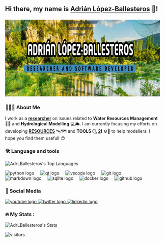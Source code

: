 ## Hi there, my name is [Adrián López-Ballesteros](https://www.youtube.com/@AdrLBallesteros) 👋!

###

<div align="center">
  <img width="1000" height=250 src="/Banner.png"  />
</div>

###
<h3 align="left">👨🏽‍💻  About Me</h3>

I work as a **[researcher](https://www.researchgate.net/profile/Adrian-Lopez-Ballesteros)** on issues related to **Water Resources Management** 👷💧 and **Hydrological Modelling** 💻🌦️. I am currently focusing my efforts on developing **[RESOURCES](https://doi.org/10.1016/j.catena.2023.107339)** 🛰️🗺️ and **TOOLS ([1](https://adrlballesteros.github.io/MapSWAT/), [2](https://adrlballesteros.github.io/EasyBasin/))** ⚙️🧰 to help modellers. I hope you find them useful! 😊

###
<h3 align="left">🛠 Language and tools</h3>

![AdrLBallesteros's Top Languages](https://github-readme-stats.vercel.app/api/top-langs/?username=AdrLBallesteros&theme=react&show_icons=true&hide_border=false&layout=compact)

<div align="left">
  <img src="https://cdn.jsdelivr.net/gh/devicons/devicon/icons/python/python-original.svg" height="40" alt="python logo"  />
  <img width="12" />
  <img src="https://cdn.jsdelivr.net/gh/devicons/devicon/icons/qt/qt-original.svg" height="40" alt="qt logo"  />
  <img width="12" />
  <img src="https://cdn.jsdelivr.net/gh/devicons/devicon/icons/vscode/vscode-original.svg" height="40" alt="vscode logo"  />
  <img width="12" />
  <img src="https://cdn.jsdelivr.net/gh/devicons/devicon/icons/git/git-original.svg" height="40" alt="git logo"  />
  <img width="12" />
  <img src="https://cdn.jsdelivr.net/gh/devicons/devicon/icons/markdown/markdown-original.svg" height="40" alt="markdown logo"  />
  <img width="12" />
  <img src="https://cdn.jsdelivr.net/gh/devicons/devicon/icons/sqlite/sqlite-original.svg" height="40" alt="sqlite logo"  />
  <img width="12" />
  <img src="https://cdn.jsdelivr.net/gh/devicons/devicon/icons/docker/docker-original.svg" height="40" alt="docker logo"  />
  <img width="12" />
  <img src="https://cdn.jsdelivr.net/gh/devicons/devicon/icons/github/github-original.svg" height="40" alt="github logo"  />
</div>

###
<h3 align="left">📢 Social Media</h3>

<div align="left">
  <a href="https://www.youtube.com/@AdrLBallesteros" target="_blank">
    <img src="https://img.shields.io/static/v1?message=YouTube&logo=youtube&label=&color=FF0000&logoColor=white&labelColor=&style=for-the-badge" height="35" alt="youtube logo"  />
  </a>
  <a href="https://www.x.com/AdrLBallesteros" target="_blank">
    <img src="https://img.shields.io/static/v1?message=Twitter&logo=X&label=&color=000000&logoColor=white&labelColor=&style=for-the-badge" height="35" alt="twitter logo"  />

  </a>
  <a href="https://www.linkedin.com/in/adrlballesteros" target="_blank">
    <img src="https://img.shields.io/static/v1?message=LinkedIn&logo=LinkedIn&label=&color=0077B5&logoColor=white&labelColor=&style=for-the-badge" height="35" alt="linkedin logo"  />
  </a>
</div>

###

<h3 align="left">🔥   My Stats :</h3>

![AdrLBallesteros's Stats](https://github-readme-stats.vercel.app/api?username=AdrLBallesteros&theme=react&show_icons=true&hide_border=false&count_private=true)


![visitors](https://visitor-badge.laobi.icu/badge?page_id=AdrLBallesteros.AdrLBallesteros)

###

